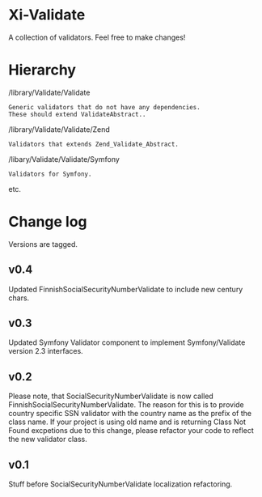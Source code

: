 Xi-Validate
===========

A collection of validators.
Feel free to make changes!

Hierarchy
=========

/library/Validate/Validate

    Generic validators that do not have any dependencies.
    These should extend ValidateAbstract..

/library/Validate/Validate/Zend

    Validators that extends Zend_Validate_Abstract.

/libary/Validate/Validate/Symfony

    Validators for Symfony.

etc.

Change log
==========

Versions are tagged.

v0.4
----

Updated FinnishSocialSecurityNumberValidate to include new century chars.

v0.3
----

Updated Symfony Validator component to implement Symfony/Validate version 2.3 interfaces.

v0.2
----

Please note, that SocialSecurityNumberValidate is now called
FinnishSocialSecurityNumberValidate. The reason for this is to provide country
specific SSN validator with the country name as the prefix of the class name.
If your project is using old name and is returning Class Not Found excpetions
due to this change, please refactor your code to reflect the new validator class.

v0.1
----

Stuff before SocialSecurityNumberValidate localization refactoring.
